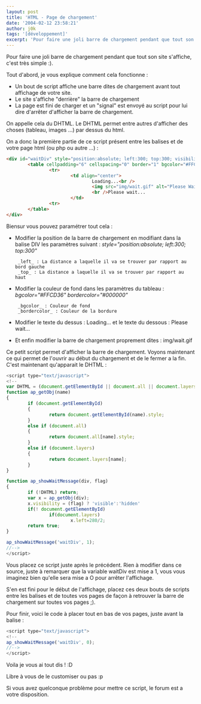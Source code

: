 ```yaml
---
layout: post
title: 'HTML - Page de chargement'
date: '2004-02-12 23:58:21'
author: j0k
tags: '[développement]'
excerpt: 'Pour faire une joli barre de chargement pendant que tout son site s''affiche, c''est très simple :).'
---
```


Pour faire une joli barre de chargement pendant que tout son site s'affiche, c'est très simple :).

Tout d'abord, je vous explique comment cela fonctionne :

 - Un bout de script affiche une barre dites de chargement avant tout affichage de votre site.
 - Le site s'affiche "derrière" la barre de chargement
 - La page est fini de charger et un "signal" est envoyé au script pour lui dire d'arrêter d'afficher la barre de chargement.

On appelle cela du DHTML. Le DHTML permet entre autres d'afficher des choses (tableau, images ...) par dessus du html.

 On a donc la première partie de ce script présent entre les balises <head> et </head> de votre page html (ou php ou autre ...) :

```html
<div id="waitDiv" style="position:absolute; left:300; top:300; visibility:hidden; text-align: center">
        <table cellpadding="6" cellspacing="0" border="1" bgcolor="#FFCD36" bordercolor="#000000">
                <tr>
                        <td align="center">
                                Loading...<br />
                                <img src="img/wait.gif" alt="Please Wait" />
                                <br />Please wait...
                        </td>
                <tr>
        </table>
</div>
```

  Biensur vous pouvez paramétrer tout cela :

 - Modifier la position de la barre de chargement en modifiant dans la balise DIV les paramètres suivant : *style="position:absolute; left:300; top:300"*

        _left_ : La distance a laquelle il va se trouver par rapport au bord gauche
        _top_ : La distance a laquelle il va se trouver par rapport au haut

 - Modifier la couleur de fond dans les paramètres du tableau : *bgcolor="#FFCD36" bordercolor="#000000"*

        _bgcolor_ : Couleur de fond
        _bordercolor_ : Couleur de la bordure

 - Modifier le texte du dessus : Loading... et le texte du dessous : Please wait...
 - Et enfin modifier la barre de chargement proprement dites : img/wait.gif

Ce petit script permet d'afficher la barre de chargement. Voyons maintenant ce qui permet de l'ouvrir au début du chargement et de le fermer a la fin. C'est maintenant qu'apparait le DHTML :

```js
<script type="text/javascript">
<!--
var DHTML = (document.getElementById || document.all || document.layers);
function ap_getObj(name)
{
        if (document.getElementById)
        {
                return document.getElementById(name).style;
        }
        else if (document.all)
        {
                return document.all[name].style;
        }
        else if (document.layers)
        {
                return document.layers[name];
        }
}

function ap_showWaitMessage(div, flag)
{
        if (!DHTML) return;
        var x = ap_getObj(div);
        x.visibility = (flag) ? 'visible':'hidden'
        if(! document.getElementById)
                if(document.layers)
                        x.left=280/2;
        return true;
}

ap_showWaitMessage('waitDiv', 1);
//-->
</script>
```

  Vous placez ce script juste après le précédent. Rien à modifier dans ce source, juste à remarquer que la variable waitDiv est mise a 1, vous vous imaginez bien qu'elle sera mise a O pour arrêter l'affichage.

  S'en est fini pour le début de l'affichage, placez ces deux bouts de scripts entre les balises <head> et </head> de toutes vos pages de façon à retrouver la barre de chargement sur toutes vos pages ;).

  Pour finir, voici le code à placer tout en bas de vos pages, juste avant la balise </body> :

```js
<script type="text/javascript">
<!--
ap_showWaitMessage('waitDiv', 0);
//-->
</script>
```

  Voila je vous ai tout dis ! :D

  Libre à vous de le customiser ou pas :p

 Si vous avez quelconque problème pour mettre ce script, le forum est a votre disposition.
